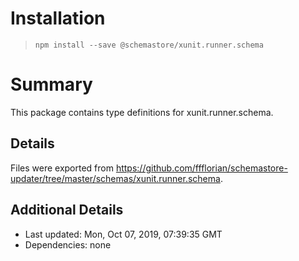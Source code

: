 # Installation
> `npm install --save @schemastore/xunit.runner.schema`

# Summary
This package contains type definitions for xunit.runner.schema.

## Details
Files were exported from https://github.com/ffflorian/schemastore-updater/tree/master/schemas/xunit.runner.schema.

## Additional Details
* Last updated: Mon, Oct 07, 2019, 07:39:35 GMT
* Dependencies: none
